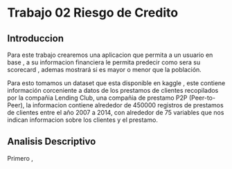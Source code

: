 # Trabajo 02 Riesgo de Credito

## Introduccion
Para este trabajo crearemos una aplicacion que permita a un usuario en base , a su informacion financiera le permita predecir como sera su scorecard , ademas mostrará si es mayor o menor que la población.

Para esto tomamos un dataset que esta disponible en kaggle , este contiene información corceniente a datos de los prestamos de clientes recopilados por la compañia Lending Club, una compañia de prestamo P2P (Peer-to-Peer), la informacion contiene alrededor de 450000 registros de prestamos de clientes entre el año 2007 a 2014, con alrededor de 75 variables que nos indican informacion sobre los clientes y el prestamo.

## Analisis Descriptivo
Primero ,

